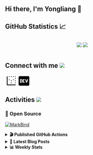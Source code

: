 ## Hi there, I'm Yongliang 👋 

## GitHub Statistics :chart_with_upwards_trend:
<div align="center">
<div style="display: flex; align-items: center; justify-content: center;">

[![](https://github-readme-stats.vercel.app/api?username=tlylt&show_icons=true&theme=tokyonight&hide_border=true&locale=en)](https://github.com/tlylt)
[![](https://github-readme-streak-stats.herokuapp.com/?user=tlylt&theme=tokyonight&hide_border=true)](https://github.com/tlylt)
</div>
</div>

## Connect with me <img src="https://media.giphy.com/media/iY8CRBdQXODJSCERIr/giphy.gif" width="30px">

<a href="https://www.yongliangliu.com/" target="_blank"><img align="center" src="static/site-icon.png" alt="yongliangliu.com" height="40" width="40" /></a>
<a href="https://dev.to/tlylt" target="_blank"><img align="center" src="static/dev-badge.svg" alt="dev.to/tlylt" height="35" width="35" /></a>

## Activities <img src="https://media.giphy.com/media/WUlplcMpOCEmTGBtBW/giphy.gif" width="30">

### 🔭 Open Source

[![MarkBind](https://github-readme-stats.vercel.app/api/pin/?username=markbind&repo=markbind)](https://github.com/MarkBind/markbind)

<details>
<summary> <b>🎬 Published GitHub Actions </b> </summary>

[![install-graphviz](https://github-readme-stats.vercel.app/api/pin/?username=tlylt&repo=install-graphviz)](https://github.com/tlylt/install-graphviz)

[![reposense-action](https://github-readme-stats.vercel.app/api/pin/?username=tlylt&repo=reposense-action)](https://github.com/tlylt/reposense-action)

[![markbin-action](https://github-readme-stats.vercel.app/api/pin/?username=markbind&repo=markbind-action)](https://github.com/MarkBind/markbind-action)

</details>

<details>
<summary> <b>📕 Latest Blog Posts</b> </summary>

<!-- BLOG-POST-LIST:START -->
- [Crossing abstraction barrier between parent and child class](https://www.yongliangliu.com/blog/cross-abstraction-barrier-between-parent-child/)
- [Intermediate GitHub CI Workflow Walk Through](https://www.yongliangliu.com/blog/intermediate-github-ci-workflow-walk-through/)
- [RooFind](https://www.yongliangliu.com/blog/roofind/)
- [Prove that the problem of determining whether a graph is connected is evasive](https://www.yongliangliu.com/blog/prove-graph-check-connected-evasive/)
- [Prove that every sorting algorithm must make at least lg&lpar;n!&rpar; comparisons](https://www.yongliangliu.com/blog/prove-sorting-at-least-lgn/)
<!-- BLOG-POST-LIST:END -->

</details>

<details>
<summary> <b>📊 Weekly Stats</b> </summary>

<!--START_SECTION:waka-->
![Code Time](http://img.shields.io/badge/Code%20Time-0-blue)

**🐱 My GitHub Data** 

> 🏆 2,734 Contributions in the Year 2022
 > 
> 📦 275.7 kB Used in GitHub's Storage 
 > 
> 🚫 Not Opted to Hire
 > 
> 📜 111 Public Repositories 
 > 
> 🔑 15 Private Repositories  
 > 
**I'm an Early 🐤** 

```text
🌞 Morning    446 commits    ██████░░░░░░░░░░░░░░░░░░░   27.48% 
🌆 Daytime    401 commits    ██████░░░░░░░░░░░░░░░░░░░   24.71% 
🌃 Evening    641 commits    █████████░░░░░░░░░░░░░░░░   39.49% 
🌙 Night      135 commits    ██░░░░░░░░░░░░░░░░░░░░░░░   8.32%

```
📅 **I'm Most Productive on Friday** 

```text
Monday       207 commits    ███░░░░░░░░░░░░░░░░░░░░░░   12.75% 
Tuesday      164 commits    ██░░░░░░░░░░░░░░░░░░░░░░░   10.1% 
Wednesday    246 commits    ███░░░░░░░░░░░░░░░░░░░░░░   15.16% 
Thursday     264 commits    ████░░░░░░░░░░░░░░░░░░░░░   16.27% 
Friday       283 commits    ████░░░░░░░░░░░░░░░░░░░░░   17.44% 
Saturday     226 commits    ███░░░░░░░░░░░░░░░░░░░░░░   13.92% 
Sunday       233 commits    ███░░░░░░░░░░░░░░░░░░░░░░   14.36%

```


📊 **This Week I Spent My Time On** 

```text
⌚︎ Time Zone: Asia/Singapore

💬 Programming Languages: 
Markdown                 4 hrs 44 mins       ██████████░░░░░░░░░░░░░░░   41.41% 
Go                       4 hrs 10 mins       █████████░░░░░░░░░░░░░░░░   36.43% 
JSON                     1 hr 8 mins         ██░░░░░░░░░░░░░░░░░░░░░░░   9.92% 
YAML                     22 mins             ░░░░░░░░░░░░░░░░░░░░░░░░░   3.27% 
JavaScript               18 mins             ░░░░░░░░░░░░░░░░░░░░░░░░░   2.72%

```


 Last Updated on 11/05/2022 00:39:29 UTC
<!--END_SECTION:waka-->

</details>